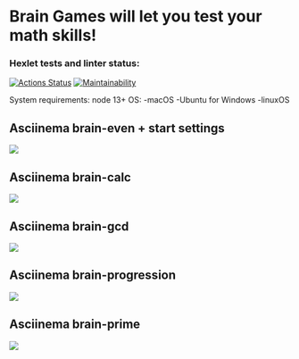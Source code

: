 <h1>Brain Games will let you test your math skills!</h1>

### Hexlet tests and linter status:
[![Actions Status](https://github.com/AndreyCurious/frontend-project-44/workflows/hexlet-check/badge.svg)](https://github.com/AndreyCurious/frontend-project-44/actions)
[![Maintainability](https://api.codeclimate.com/v1/badges/f3e3b061588284463d8d/maintainability)](https://codeclimate.com/github/AndreyCurious/frontend-project-44/maintainability)

System requirements:
node 13+
OS: -macOS
    -Ubuntu for Windows
    -linuxOS

<h2>Asciinema brain-even + start settings</h2>
<a href="https://asciinema.org/a/HeKlTIWhcFXZD6wJSrLHYSeq0" target="_blank"><img src="https://asciinema.org/a/HeKlTIWhcFXZD6wJSrLHYSeq0.svg" /></a>

<h2>Asciinema brain-calc</h2>
<a href="https://asciinema.org/a/ibikJwwJGOAaswNL2KTw2sf5r" target="_blank"><img src="https://asciinema.org/a/ibikJwwJGOAaswNL2KTw2sf5r.svg" /></a>

<h2>Asciinema brain-gcd</h2>
<a href="https://asciinema.org/a/5L349WysskapQyz8Ya9RrPLBu" target="_blank"><img src="https://asciinema.org/a/5L349WysskapQyz8Ya9RrPLBu.svg" /></a>

<h2>Asciinema brain-progression</h2>
<a href="https://asciinema.org/a/TUHKQpJKKqrt8PTN23M9gwqjw" target="_blank"><img src="https://asciinema.org/a/TUHKQpJKKqrt8PTN23M9gwqjw.svg" /></a>

<h2>Asciinema brain-prime</h2>
<a href="https://asciinema.org/a/oY1Sv3dk7Wjlgb7tgfyW1M7rs" target="_blank"><img src="https://asciinema.org/a/oY1Sv3dk7Wjlgb7tgfyW1M7rs.svg" /></a>
